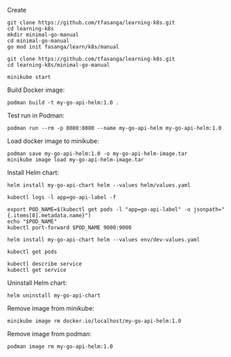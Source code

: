 Create

```shell
git clone https://github.com/tfasanga/learning-k8s.git
cd learning-k8s
mkdir minimal-go-manual
cd minimal-go-manual
go mod init fasanga/learn/k8s/manual
```

```shell
git clone https://github.com/tfasanga/learning-k8s.git
cd learning-k8s/minimal-go-manual
```

```shell
minikube start
```

Build Docker image:

```shell
podman build -t my-go-api-helm:1.0 .
```

Test run in Podman:

```shell
podman run --rm -p 8080:8080 --name my-go-api-helm my-go-api-helm:1.0 
```

Load docker image to minikube:

```shell
podman save my-go-api-helm:1.0 -o my-go-api-helm-image.tar
minikube image load my-go-api-helm-image.tar
```

Install Helm chart:

```shell
helm install my-go-api-chart helm --values helm/values.yaml
```

```shell
kubectl logs -l app=go-api-label -f
```

```shell
export POD_NAME=$(kubectl get pods -l "app=go-api-label" -o jsonpath="{.items[0].metadata.name}")
echo "$POD_NAME"
kubectl port-forward $POD_NAME 9000:9000
```

```shell
helm install my-go-api-chart helm --values env/dev-values.yaml
```

```shell
kubectl get pods
```

```shell
kubectl describe service
kubectl get service
```

Uninstall Helm chart:

```shell
helm uninstall my-go-api-chart
```

Remove image from minikube:

```shell
minikube image rm docker.io/localhost/my-go-api-helm:1.0
```

Remove image from podman:

```shell
podman image rm my-go-api-helm:1.0
```

